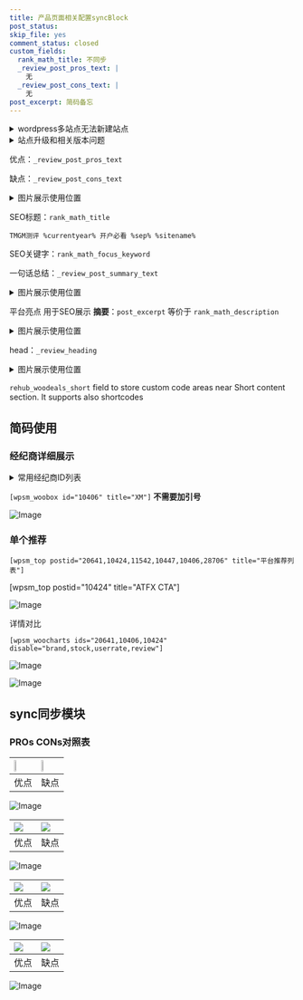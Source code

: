 ```yaml
---
title: 产品页面相关配置syncBlock
post_status: 
skip_file: yes
comment_status: closed
custom_fields:
  rank_math_title: 不同步
  _review_post_pros_text: |
    无
  _review_post_cons_text: |
    无
post_excerpt: 简码备忘
---
```

<details><summary>wordpress多站点无法新建站点</summary>

<li>和报错需要清理cookies一样的原因</li>
<li>wp-config.php里面<code>define( 'SUBDOMAIN_INSTALL', false );//子域名安装</code></li>
<li>新建子站点是用<code>define( 'SUBDOMAIN_INSTALL', true);//子域名安装</code> 完成以后，改成<code>false</code></li>
</details>

<details><summary>站点升级和相关版本问题</summary>

<p>wordpress：5.9.9
woocommerce：7.5.1
出现问题的地方：主题选项里面>><strong>Product layout >>compact style</strong></p>
<p>如何出现没有用过的字段 导致无法保存。先导出配置 然后进行修改，后面再次恢复即可。</p>
<p>出现部分字段无法显示时，需要返回默认布局后，对产品进行保存就好了。</p>
<p></p>
</details>

优点：`_review_post_pros_text`

缺点：`_review_post_cons_text`

<details><summary>图片展示使用位置</summary>

<img src="https://prod-files-secure.s3.us-west-2.amazonaws.com/39ed1227-6d7d-4570-be36-9ccd4a2c4241/f51d3d83-55d4-4bdf-9604-f37ec77ab556/Untitled.png?X-Amz-Algorithm=AWS4-HMAC-SHA256&X-Amz-Content-Sha256=UNSIGNED-PAYLOAD&X-Amz-Credential=ASIAZI2LB4665WNAPHYX%2F20250228%2Fus-west-2%2Fs3%2Faws4_request&X-Amz-Date=20250228T045527Z&X-Amz-Expires=3600&X-Amz-Security-Token=IQoJb3JpZ2luX2VjEE0aCXVzLXdlc3QtMiJHMEUCIQDEwqyuDOxh2kxbFRbiNsKuQ1MA%2FoFOCQWJqOwubojV%2FgIgRtFWMOYawPc5rDrFIJx%2FS88xcybUiu8c9JG8R8v0XssqiAQIhf%2F%2F%2F%2F%2F%2F%2F%2F%2F%2FARAAGgw2Mzc0MjMxODM4MDUiDEhILYaxJ4jzAyaXFircA9Ov5bo2Y6JuFmz4R8zoKbh8jdVM3s5TTj2LPNbSpSuCWjN8OcovM69a0wV9J02kd7VQuEqjvz51xMtBe%2BG6BR5KZNOyeslTOvtVVmbsBV%2Flf%2FSHFB7H3oXTk8U6ND1urLGLAH6nbwXEAVVoPQLyddI04OX%2BelveCsCHcsL1mfZz0zkyO4Yy9wCb0R8NThmKKbvT4ASyM%2FYls19Wz1ofJqwa4jPhmcbdVdMMj9%2BV6jC3YNkzQ0RZXSSlqa55XMkfWp%2BxuBDfIJ8PQmbj8fSsbzR9pnMxqjGiXCppXpfhclMdH2wWs%2F19oFFTEW70pWe4XlLta922Z07rEhehcfa3WIRZUZUEg6mH%2BWm4xkOg0Mqho7zeGYT2XrGuB2WYk2m0ffC%2BGGj2VXC0XUagOKHnPHkGjmMv2Gfj9cfXQkygYx%2FfuL54AzQORPwAfdMdhEUQE%2BaAxLM7nVm9v5SwVpi1wXpk1PF9s%2B3kWkTjSeo3IUcCtzidb%2FzV%2B2nXSARwVjR7yx1YxxzK6qWn8b3XVwn61Pfj6YIXPfDtKv7lTytW5w3vRgIqfGEwWEE7il6JMbvihaPcbpJu1fI01LaaAVT0rGv3ZvJwrwKWK9xH5QZUmbD14edFR17BdlxlaS6TMPbxhL4GOqUBxoaZ2j2QaK9MQybIKYtNe8nVq1R6q9aw9cwGqRqLzsqF%2B71guxK35eSZrAgc5sxbiveC9dlZq2wlrlQ3CDKg3%2FfdLf%2FH%2Fh5nDr0u01boT%2FQsQuueHltpn21DpqbTgVa4opv%2Ba3xDs8l4FPbu2adHmFn%2BFn8CLhd7GObdlluYixrj3UN38tRdZKXVEXWedZEvrzRKX9mJzNbjBcIuekgnrysrRYNx&X-Amz-Signature=454f9e33eb9b174b0f8b3379473538a7a24d8b0aa106f63d399c1341cb742742&X-Amz-SignedHeaders=host&x-id=GetObject" alt="Image">
</details>

SEO标题：`rank_math_title`

`TMGM测评 %currentyear% 开户必看 %sep% %sitename%`

SEO关键字：`rank_math_focus_keyword`

一句话总结：`_review_post_summary_text`

<details><summary>图片展示使用位置</summary>

<img src="https://prod-files-secure.s3.us-west-2.amazonaws.com/39ed1227-6d7d-4570-be36-9ccd4a2c4241/4b96a922-296c-4f4e-8630-d1c870cbce01/Untitled.png?X-Amz-Algorithm=AWS4-HMAC-SHA256&X-Amz-Content-Sha256=UNSIGNED-PAYLOAD&X-Amz-Credential=ASIAZI2LB466RSXWH74Y%2F20250228%2Fus-west-2%2Fs3%2Faws4_request&X-Amz-Date=20250228T045528Z&X-Amz-Expires=3600&X-Amz-Security-Token=IQoJb3JpZ2luX2VjEEwaCXVzLXdlc3QtMiJHMEUCIQCYwXSDKgI20gky93sS6uEp4O9sG8e45elMv4SpwmvYTQIgWuAz27WglR%2F31vSPop3rV6BHvFcidUAytq%2Fi%2FJFSfLAqiAQIhf%2F%2F%2F%2F%2F%2F%2F%2F%2F%2FARAAGgw2Mzc0MjMxODM4MDUiDIvrE3rhvbjHnCmKjCrcAzW3UOB3r44k2LpjskBX%2BWFNJvQjL8KG89ZcClikPEFAyxPnwIVHxgP5%2BPhbU9ZLO4ay6lVmeQJcevbZJHjrP8rbK2FqxnLvU9rOUzz9NwLvl0UMfiD2hsxGPsruARZdLqxRdgDfYjy%2BBYRw4LJzBaUsf5mn35w6rsZrLfsiY5TiaZ2FkNtDAjAifyxYOh8dD4Dxnz4aHt1yDmaPhyvAAzHzv8SpxDyL%2B9TW%2BFCHHrLHpXtnm3hPfZK9jQ5ulLsgnS3B5zZd%2FTerqzY28BTAAXY2%2FajpDx7cZb8fPTZSdODKWkTz8Qpm8ksE%2Fqu8%2F5KOUmhpVUX89MoXFGA4Zs9uQYL32Q%2BH43aiBPxKzV2FOdBBcWk3jSMQC6WtB0NnUGTCf9WcDCeoTCsTitXhnzw96aPnXXMUNiUXsSlTFic%2BWqY2iDBHRureD69xUN09BwCZB1JCIKHnN66A0EbvigK8Pna5i0%2BHZdPpsO7Wh2Q2b8uAN0DEHuZI1wVCgeLUDBbyko%2FyeinO4LhNQEnmiehY1B05a3uNGGDW3H1sdmPhqfnLn29TbBIKnFtDY%2FAhvDM987D1y2sFDeZQB7rZiCrzuOstxDg%2FmXJE%2FxFt6h7dbWM0bgnAwsgQHWCW7hGTMM3xhL4GOqUBkOzkzjOwOLjI49l3oQGC6FTr%2Bin9VbZmMiEB1iAKo1t6s9M1CC5Pfjz1bj3LTuSqRRiQQHsgZOULAbBf9z4qFu2ANUg6xt9SfTLYEXfYh7Ub%2B7RxeNg0erJOOlKl6IXRQQRG3gEzCexey69tbzpMgMEujiMOHgAMZ11X19MuQjhqICvFLirgm90PFR3ZGbt7VKA%2F9ezrIv117aiNJONMtMyuP1Dc&X-Amz-Signature=9e73311e287e323d4fddf7b49a29b90192fd03e4e29d6312cd2909e42be5e35c&X-Amz-SignedHeaders=host&x-id=GetObject" alt="Image">
</details>

平台亮点 用于SEO展示 **摘要**：`post_excerpt`  等价于 `rank_math_description`

<details><summary>图片展示使用位置</summary>

<img src="https://prod-files-secure.s3.us-west-2.amazonaws.com/39ed1227-6d7d-4570-be36-9ccd4a2c4241/1ee11f63-b60a-4dfe-a7a7-d58ff23b5d88/Untitled.png?X-Amz-Algorithm=AWS4-HMAC-SHA256&X-Amz-Content-Sha256=UNSIGNED-PAYLOAD&X-Amz-Credential=ASIAZI2LB4666PRP5NKY%2F20250228%2Fus-west-2%2Fs3%2Faws4_request&X-Amz-Date=20250228T045533Z&X-Amz-Expires=3600&X-Amz-Security-Token=IQoJb3JpZ2luX2VjEEwaCXVzLXdlc3QtMiJIMEYCIQD6WzGvxjbH8GobXC7wEQejngFuD61c%2F2PSwP7Bd%2FCGHAIhAL5a%2B03LoBzGQ3WP3kuqnW%2BJFKDOOEV3Vf7zuvV%2FGtG3KogECIX%2F%2F%2F%2F%2F%2F%2F%2F%2F%2FwEQABoMNjM3NDIzMTgzODA1Igzq9TvR5ujPPz0HMnEq3APMvn8%2FmZSZcxeN%2FfsoPvLWW9FAPn5KboQSUqqRlauJZMdpWE8zmLieQpL014MOvb09dy9bh%2BunvXSdn8GFJEJ%2FN1BvTb7KqBS8IDM%2B0lBb%2BknlgP2xBmo4%2BBH%2FdzC5KZcqAFrzsLEAs9KdtnA2bbg%2FYRe6Epb1nSYwt8ZXc3oBHHLJ5OX9ykAW0aWld%2FekzDlug3XIw22f3uO1%2FTb2TJOaGVxI6sOVL3vm0imLtooSzsJG8fJAqkCzrf3TIJYTKLL53IonVUiYD8pxxFoNMI%2BSAIBoG%2FGUTPDSQoCaRKvpqvJih3FnqdWkZxlmDBtBUYpUt9rpd5eqIE%2FSCQtstiBpjjbRKz4lY1WO8AKvAVVn5qu7P6%2BoIquscLP66KiBW%2BgN9ItcynFWGzoGZZ6%2FwRmJ4Q0TSc%2BrYujru%2Br%2FfE6UobA2kvaepUhe5NwQv3CMF4IvvNcIWFWtvQSKlinERLVdUR73z0PfvMfZZKKcfWfLlx7%2BGOBbFilepic7V4G2ndy6b8Q62aUjWcWGYx0bNJMfWuP0IF8qoatsrkZswpsMqhbu3MVcC2dvqokJQ%2BCyk9U6EIfSLKkFavwhMO7SbPsOs606%2B4SfBRnYWm9wD20kfleqv4q9wEZlXFiLqDDM8YS%2BBjqkAbBvUS5b3Few99SIeCrZWB2UutcJKSV6ScaiUrBZq%2B4lzqNeuoOkGwWkThv5mUfmuTRamJ9SeYPPQURLyADzPZIpq%2FKUbvEn0xBmz8jT5ok%2B%2FWGwYdyxm5EtYixvhMLjRcSO4Bit%2F9vLst0POv%2FBe2Tnaf5nuHXDUP2yYGh%2FkiuM%2F0AiabY20eMJhmERgP8JaQSeQD5zep9TrjMxF9nng%2BMAF9MB&X-Amz-Signature=01d942cc06e144ce22889df390f0aa71d4271bdff220d7257c86ecc9a4b9bf41&X-Amz-SignedHeaders=host&x-id=GetObject" alt="Image">
<img src="https://prod-files-secure.s3.us-west-2.amazonaws.com/39ed1227-6d7d-4570-be36-9ccd4a2c4241/ad4118b5-78d8-4fbe-801e-3b29b5d99c01/Untitled.png?X-Amz-Algorithm=AWS4-HMAC-SHA256&X-Amz-Content-Sha256=UNSIGNED-PAYLOAD&X-Amz-Credential=ASIAZI2LB4666PRP5NKY%2F20250228%2Fus-west-2%2Fs3%2Faws4_request&X-Amz-Date=20250228T045533Z&X-Amz-Expires=3600&X-Amz-Security-Token=IQoJb3JpZ2luX2VjEEwaCXVzLXdlc3QtMiJIMEYCIQD6WzGvxjbH8GobXC7wEQejngFuD61c%2F2PSwP7Bd%2FCGHAIhAL5a%2B03LoBzGQ3WP3kuqnW%2BJFKDOOEV3Vf7zuvV%2FGtG3KogECIX%2F%2F%2F%2F%2F%2F%2F%2F%2F%2FwEQABoMNjM3NDIzMTgzODA1Igzq9TvR5ujPPz0HMnEq3APMvn8%2FmZSZcxeN%2FfsoPvLWW9FAPn5KboQSUqqRlauJZMdpWE8zmLieQpL014MOvb09dy9bh%2BunvXSdn8GFJEJ%2FN1BvTb7KqBS8IDM%2B0lBb%2BknlgP2xBmo4%2BBH%2FdzC5KZcqAFrzsLEAs9KdtnA2bbg%2FYRe6Epb1nSYwt8ZXc3oBHHLJ5OX9ykAW0aWld%2FekzDlug3XIw22f3uO1%2FTb2TJOaGVxI6sOVL3vm0imLtooSzsJG8fJAqkCzrf3TIJYTKLL53IonVUiYD8pxxFoNMI%2BSAIBoG%2FGUTPDSQoCaRKvpqvJih3FnqdWkZxlmDBtBUYpUt9rpd5eqIE%2FSCQtstiBpjjbRKz4lY1WO8AKvAVVn5qu7P6%2BoIquscLP66KiBW%2BgN9ItcynFWGzoGZZ6%2FwRmJ4Q0TSc%2BrYujru%2Br%2FfE6UobA2kvaepUhe5NwQv3CMF4IvvNcIWFWtvQSKlinERLVdUR73z0PfvMfZZKKcfWfLlx7%2BGOBbFilepic7V4G2ndy6b8Q62aUjWcWGYx0bNJMfWuP0IF8qoatsrkZswpsMqhbu3MVcC2dvqokJQ%2BCyk9U6EIfSLKkFavwhMO7SbPsOs606%2B4SfBRnYWm9wD20kfleqv4q9wEZlXFiLqDDM8YS%2BBjqkAbBvUS5b3Few99SIeCrZWB2UutcJKSV6ScaiUrBZq%2B4lzqNeuoOkGwWkThv5mUfmuTRamJ9SeYPPQURLyADzPZIpq%2FKUbvEn0xBmz8jT5ok%2B%2FWGwYdyxm5EtYixvhMLjRcSO4Bit%2F9vLst0POv%2FBe2Tnaf5nuHXDUP2yYGh%2FkiuM%2F0AiabY20eMJhmERgP8JaQSeQD5zep9TrjMxF9nng%2BMAF9MB&X-Amz-Signature=69abb518b0639a392c7abfa173f20a69194821bba8aeaa466f615a0e66160d23&X-Amz-SignedHeaders=host&x-id=GetObject" alt="Image">
<img src="https://prod-files-secure.s3.us-west-2.amazonaws.com/39ed1227-6d7d-4570-be36-9ccd4a2c4241/a38cf7c9-a79c-4b64-9e94-13589fe0758b/Untitled.png?X-Amz-Algorithm=AWS4-HMAC-SHA256&X-Amz-Content-Sha256=UNSIGNED-PAYLOAD&X-Amz-Credential=ASIAZI2LB4666PRP5NKY%2F20250228%2Fus-west-2%2Fs3%2Faws4_request&X-Amz-Date=20250228T045533Z&X-Amz-Expires=3600&X-Amz-Security-Token=IQoJb3JpZ2luX2VjEEwaCXVzLXdlc3QtMiJIMEYCIQD6WzGvxjbH8GobXC7wEQejngFuD61c%2F2PSwP7Bd%2FCGHAIhAL5a%2B03LoBzGQ3WP3kuqnW%2BJFKDOOEV3Vf7zuvV%2FGtG3KogECIX%2F%2F%2F%2F%2F%2F%2F%2F%2F%2FwEQABoMNjM3NDIzMTgzODA1Igzq9TvR5ujPPz0HMnEq3APMvn8%2FmZSZcxeN%2FfsoPvLWW9FAPn5KboQSUqqRlauJZMdpWE8zmLieQpL014MOvb09dy9bh%2BunvXSdn8GFJEJ%2FN1BvTb7KqBS8IDM%2B0lBb%2BknlgP2xBmo4%2BBH%2FdzC5KZcqAFrzsLEAs9KdtnA2bbg%2FYRe6Epb1nSYwt8ZXc3oBHHLJ5OX9ykAW0aWld%2FekzDlug3XIw22f3uO1%2FTb2TJOaGVxI6sOVL3vm0imLtooSzsJG8fJAqkCzrf3TIJYTKLL53IonVUiYD8pxxFoNMI%2BSAIBoG%2FGUTPDSQoCaRKvpqvJih3FnqdWkZxlmDBtBUYpUt9rpd5eqIE%2FSCQtstiBpjjbRKz4lY1WO8AKvAVVn5qu7P6%2BoIquscLP66KiBW%2BgN9ItcynFWGzoGZZ6%2FwRmJ4Q0TSc%2BrYujru%2Br%2FfE6UobA2kvaepUhe5NwQv3CMF4IvvNcIWFWtvQSKlinERLVdUR73z0PfvMfZZKKcfWfLlx7%2BGOBbFilepic7V4G2ndy6b8Q62aUjWcWGYx0bNJMfWuP0IF8qoatsrkZswpsMqhbu3MVcC2dvqokJQ%2BCyk9U6EIfSLKkFavwhMO7SbPsOs606%2B4SfBRnYWm9wD20kfleqv4q9wEZlXFiLqDDM8YS%2BBjqkAbBvUS5b3Few99SIeCrZWB2UutcJKSV6ScaiUrBZq%2B4lzqNeuoOkGwWkThv5mUfmuTRamJ9SeYPPQURLyADzPZIpq%2FKUbvEn0xBmz8jT5ok%2B%2FWGwYdyxm5EtYixvhMLjRcSO4Bit%2F9vLst0POv%2FBe2Tnaf5nuHXDUP2yYGh%2FkiuM%2F0AiabY20eMJhmERgP8JaQSeQD5zep9TrjMxF9nng%2BMAF9MB&X-Amz-Signature=fdfbb3a311cc65f4031bdb5a0d90ec25385523873b819f006ed5c03b2804e6a8&X-Amz-SignedHeaders=host&x-id=GetObject" alt="Image">
<img src="https://prod-files-secure.s3.us-west-2.amazonaws.com/39ed1227-6d7d-4570-be36-9ccd4a2c4241/7da6fc1e-d2ac-42ae-8c75-cb5749aa18f6/Untitled.png?X-Amz-Algorithm=AWS4-HMAC-SHA256&X-Amz-Content-Sha256=UNSIGNED-PAYLOAD&X-Amz-Credential=ASIAZI2LB4666PRP5NKY%2F20250228%2Fus-west-2%2Fs3%2Faws4_request&X-Amz-Date=20250228T045533Z&X-Amz-Expires=3600&X-Amz-Security-Token=IQoJb3JpZ2luX2VjEEwaCXVzLXdlc3QtMiJIMEYCIQD6WzGvxjbH8GobXC7wEQejngFuD61c%2F2PSwP7Bd%2FCGHAIhAL5a%2B03LoBzGQ3WP3kuqnW%2BJFKDOOEV3Vf7zuvV%2FGtG3KogECIX%2F%2F%2F%2F%2F%2F%2F%2F%2F%2FwEQABoMNjM3NDIzMTgzODA1Igzq9TvR5ujPPz0HMnEq3APMvn8%2FmZSZcxeN%2FfsoPvLWW9FAPn5KboQSUqqRlauJZMdpWE8zmLieQpL014MOvb09dy9bh%2BunvXSdn8GFJEJ%2FN1BvTb7KqBS8IDM%2B0lBb%2BknlgP2xBmo4%2BBH%2FdzC5KZcqAFrzsLEAs9KdtnA2bbg%2FYRe6Epb1nSYwt8ZXc3oBHHLJ5OX9ykAW0aWld%2FekzDlug3XIw22f3uO1%2FTb2TJOaGVxI6sOVL3vm0imLtooSzsJG8fJAqkCzrf3TIJYTKLL53IonVUiYD8pxxFoNMI%2BSAIBoG%2FGUTPDSQoCaRKvpqvJih3FnqdWkZxlmDBtBUYpUt9rpd5eqIE%2FSCQtstiBpjjbRKz4lY1WO8AKvAVVn5qu7P6%2BoIquscLP66KiBW%2BgN9ItcynFWGzoGZZ6%2FwRmJ4Q0TSc%2BrYujru%2Br%2FfE6UobA2kvaepUhe5NwQv3CMF4IvvNcIWFWtvQSKlinERLVdUR73z0PfvMfZZKKcfWfLlx7%2BGOBbFilepic7V4G2ndy6b8Q62aUjWcWGYx0bNJMfWuP0IF8qoatsrkZswpsMqhbu3MVcC2dvqokJQ%2BCyk9U6EIfSLKkFavwhMO7SbPsOs606%2B4SfBRnYWm9wD20kfleqv4q9wEZlXFiLqDDM8YS%2BBjqkAbBvUS5b3Few99SIeCrZWB2UutcJKSV6ScaiUrBZq%2B4lzqNeuoOkGwWkThv5mUfmuTRamJ9SeYPPQURLyADzPZIpq%2FKUbvEn0xBmz8jT5ok%2B%2FWGwYdyxm5EtYixvhMLjRcSO4Bit%2F9vLst0POv%2FBe2Tnaf5nuHXDUP2yYGh%2FkiuM%2F0AiabY20eMJhmERgP8JaQSeQD5zep9TrjMxF9nng%2BMAF9MB&X-Amz-Signature=8802acd6d8e2c245810aed14ef0408aa11ae14c3de97238c6506fdfaf2f9e856&X-Amz-SignedHeaders=host&x-id=GetObject" alt="Image">
<img src="https://prod-files-secure.s3.us-west-2.amazonaws.com/39ed1227-6d7d-4570-be36-9ccd4a2c4241/7e97f40a-eaee-47f5-b2f9-475f96808fa7/Untitled.png?X-Amz-Algorithm=AWS4-HMAC-SHA256&X-Amz-Content-Sha256=UNSIGNED-PAYLOAD&X-Amz-Credential=ASIAZI2LB4666PRP5NKY%2F20250228%2Fus-west-2%2Fs3%2Faws4_request&X-Amz-Date=20250228T045533Z&X-Amz-Expires=3600&X-Amz-Security-Token=IQoJb3JpZ2luX2VjEEwaCXVzLXdlc3QtMiJIMEYCIQD6WzGvxjbH8GobXC7wEQejngFuD61c%2F2PSwP7Bd%2FCGHAIhAL5a%2B03LoBzGQ3WP3kuqnW%2BJFKDOOEV3Vf7zuvV%2FGtG3KogECIX%2F%2F%2F%2F%2F%2F%2F%2F%2F%2FwEQABoMNjM3NDIzMTgzODA1Igzq9TvR5ujPPz0HMnEq3APMvn8%2FmZSZcxeN%2FfsoPvLWW9FAPn5KboQSUqqRlauJZMdpWE8zmLieQpL014MOvb09dy9bh%2BunvXSdn8GFJEJ%2FN1BvTb7KqBS8IDM%2B0lBb%2BknlgP2xBmo4%2BBH%2FdzC5KZcqAFrzsLEAs9KdtnA2bbg%2FYRe6Epb1nSYwt8ZXc3oBHHLJ5OX9ykAW0aWld%2FekzDlug3XIw22f3uO1%2FTb2TJOaGVxI6sOVL3vm0imLtooSzsJG8fJAqkCzrf3TIJYTKLL53IonVUiYD8pxxFoNMI%2BSAIBoG%2FGUTPDSQoCaRKvpqvJih3FnqdWkZxlmDBtBUYpUt9rpd5eqIE%2FSCQtstiBpjjbRKz4lY1WO8AKvAVVn5qu7P6%2BoIquscLP66KiBW%2BgN9ItcynFWGzoGZZ6%2FwRmJ4Q0TSc%2BrYujru%2Br%2FfE6UobA2kvaepUhe5NwQv3CMF4IvvNcIWFWtvQSKlinERLVdUR73z0PfvMfZZKKcfWfLlx7%2BGOBbFilepic7V4G2ndy6b8Q62aUjWcWGYx0bNJMfWuP0IF8qoatsrkZswpsMqhbu3MVcC2dvqokJQ%2BCyk9U6EIfSLKkFavwhMO7SbPsOs606%2B4SfBRnYWm9wD20kfleqv4q9wEZlXFiLqDDM8YS%2BBjqkAbBvUS5b3Few99SIeCrZWB2UutcJKSV6ScaiUrBZq%2B4lzqNeuoOkGwWkThv5mUfmuTRamJ9SeYPPQURLyADzPZIpq%2FKUbvEn0xBmz8jT5ok%2B%2FWGwYdyxm5EtYixvhMLjRcSO4Bit%2F9vLst0POv%2FBe2Tnaf5nuHXDUP2yYGh%2FkiuM%2F0AiabY20eMJhmERgP8JaQSeQD5zep9TrjMxF9nng%2BMAF9MB&X-Amz-Signature=af2a28ad0812c5dcf82d08729249ca983405f6c905ef476cec77be5f28b433a7&X-Amz-SignedHeaders=host&x-id=GetObject" alt="Image">
</details>

head：`_review_heading`

<details><summary>图片展示使用位置</summary>

<img src="https://prod-files-secure.s3.us-west-2.amazonaws.com/39ed1227-6d7d-4570-be36-9ccd4a2c4241/3a4650ad-9887-415c-889a-edd51fa54f27/Untitled.png?X-Amz-Algorithm=AWS4-HMAC-SHA256&X-Amz-Content-Sha256=UNSIGNED-PAYLOAD&X-Amz-Credential=ASIAZI2LB4663A5YGXJ2%2F20250228%2Fus-west-2%2Fs3%2Faws4_request&X-Amz-Date=20250228T045534Z&X-Amz-Expires=3600&X-Amz-Security-Token=IQoJb3JpZ2luX2VjEEwaCXVzLXdlc3QtMiJHMEUCIQDkh4COLUjUczle3VnDKPEx8eqjv9EvGU4WTtQpnNybmgIgDb5lAETzbjwg2oxfLOPeFIwbVy0aQhrV9BYMTGDNDSMqiAQIhf%2F%2F%2F%2F%2F%2F%2F%2F%2F%2FARAAGgw2Mzc0MjMxODM4MDUiDKFYvTIAkd3%2FGYH4ByrcA7er9ZOx53NnArB%2BA%2B2sJnFNvswxWJHksTB79wXF4sVWSKoVZdQiQ3MEeEYacBe9NTeHd5sKnDwC%2F5PloJ9idnrVfGwjopvJeB8401QGm%2F9kQP4GF7JbMOpEPfgz%2F92XW90ekWLrIs1ErtHSqKFT1juwkWicJLPiUnbjzC7y%2B0jvbP3mnSsWL%2FbwtZMhasaZnJgq57zgsBXmvqrB6Tti%2FudN9a8FsBuoU0U%2B%2BPt6FULfWONhOPJ9AR6cOH%2FsuuZ7Itav8W5ume7cpKdIlxQNWEjJQaG8ssh6jGdMR0c9YGCjiYC2yFXbXBF2bQ5LVhphUaV0QKFQXeqqlrvbFTq6iSYipmR%2FOg%2B5a3F%2Bb2I2lUiVOcP4vkC2cXSHqkjO%2BGlOgQ%2BXfrSTG766LVBJF0UejLfox7jCqWBhs%2FrtsS7YSOsYUI5KdpHBnneaZQCI3BwqQXEkMjDTItRCnqTDBWps%2Bn9a%2BBn8jNx34rn54fW6%2BGZz6TOKl0d7VMaWz7nSYRs7bPcUBebU%2FxZHG8IBMqVcn3Vm1h0T%2Ba1gCodvSUVRleQXdcFJ3EbTTjPg3GX1do%2FY4uNRSTiTQjNZOUq%2F4FFXCGqxjy8OQn5o0vdNOpcyzzJv41Nte82PvD0ZSvIfMJzxhL4GOqUBOXgRmjfuxTLySknItlxzgVFuFvqgM%2BiLYkzorKL8F%2Fd6%2B6zKaTqXLBU6Ang%2FHfZJhdVQesD04vZMWrgyR9zjtC3l9LpjPKStZ8lkp6wpIJHozjruvbRRda%2BQcz3ZE91pTHDGC7Ls8ekvJsT9Z7YvKHmOqkXpdEstni9E4PDfYQB%2FpxeAPWh1gDVbYpfYVYzickWAUNZVtjF%2FDbJWDpg6XNvC2AaT&X-Amz-Signature=14b318c34dc8e010d63a1265af3d7288ef31e2b2af01c635b8409f6488ba6b05&X-Amz-SignedHeaders=host&x-id=GetObject" alt="Image">
</details>

`rehub_woodeals_short`	field to store custom code areas near Short content section. It supports also shortcodes



## 简码使用

### 经纪商详细展示

<details><summary>常用经纪商ID列表</summary>

<pre><code class="php">嘉盛 ===> 20641  [wpsm_woobox id="20641" title="嘉盛"]
易信easymarkets ===> 11542  [wpsm_woobox id="11542" title="易信easymarkets"]
ATFX外汇 ===> 10424  [wpsm_woobox id="10424" title="ATFX"]
XM ===> 10406  [wpsm_woobox id="10406" title="XM"]
TMGM ===> 29622  [wpsm_woobox id="29622" title="TMGM"]
HYCM ===> 10447  [wpsm_woobox id="10447" title="HYCM"]
fpmarkets澳福外汇 ===> 20639  [wpsm_woobox id="20639" title="fpmarkets澳福外汇"]</code></pre>
</details>

`[wpsm_woobox id="10406" title="XM"]` **不需要加引号**

![Image](https://prod-files-secure.s3.us-west-2.amazonaws.com/39ed1227-6d7d-4570-be36-9ccd4a2c4241/4f898f9d-0fa7-4e43-acd3-ac6bc7be575a/Untitled.png?X-Amz-Algorithm=AWS4-HMAC-SHA256&X-Amz-Content-Sha256=UNSIGNED-PAYLOAD&X-Amz-Credential=ASIAZI2LB4662JDLWJCX%2F20250228%2Fus-west-2%2Fs3%2Faws4_request&X-Amz-Date=20250228T045525Z&X-Amz-Expires=3600&X-Amz-Security-Token=IQoJb3JpZ2luX2VjEE0aCXVzLXdlc3QtMiJHMEUCIQDFO6%2FJW2fOgv4lIfByIZZxyJ4LMM45uLbJCV%2FzXdm%2BHAIgGIAxyMfwGlWrfJ%2FyCXTYlAECwdyI972Ia%2FVVaAAhTtUqiAQIhf%2F%2F%2F%2F%2F%2F%2F%2F%2F%2FARAAGgw2Mzc0MjMxODM4MDUiDLW%2BBbtJ5sOz%2FyKK0ircA7BFiYYgxLGGtnm8w4HtztDyXoFzyKo6UiwrJFITyjTDnqVbfTi4f9g7nsdglL%2BSqL2I450KvcQt7qHPFMn0kq0RW7FRWxgUmes6L9bZPD%2BrOTj%2BQ%2Fmb1pjCvO1s65h%2F5t9sDvnRfF%2FsRDPhUbbEgeEHXqnaw%2Frwivs7DKxmQ9if0OW5NsqwPoTBBEG0aOE3ObRMvj4MwjhZE878OB%2BrXX9XIZo3M8PJmNlICJusQWmqwwVD008y2nwEvlbH2NcSeoL057xVG53z8Rgprr4y%2F041Li884619k7AGqfWm239Cyd6nIiXYowACh1MuVYv4u8Gn5KWyrygWO3D373ak9BkxsNPI%2BfQHASq8QOoXfei2AQJTVSesobXbGphOsFa%2B33SPOVMpcZaw%2Bbw%2FQ%2FRRAPrWCjtpKl43%2Fh8SutigxUFa270fZxjUQ9Rv%2FNJF2QtrgzDs%2ByItYUHW9fTd%2BMYVGZZ3oeHAD75aOvjgtb6dp08%2BUyHwRLgSwGDN0nkRMLj%2BWmxHKVf4TkWJnT8xUUeWLx1n6ebu3Yxga53uGCHSOJ%2Bbzg0yIwADRQdjEUoe%2F61jdZOQbQgQGDYizIBNBQv0hE6H3rBPE91Tm2tQv78RRb5m0E6vAnjwhhyrQYpfMPbxhL4GOqUBDjzTwn%2BmIwMMjAdbVImuCt55G7rwet1tarfm1m8jKC61uCUlkcXfq5CEN3%2FvCZO%2FYUHe%2FtGs3E8x0SMaTi7ExY58T%2BYgKkxCYK4Me6LmEMIkVj7wwhON9j84z88lNgbEjddRLwaMFEPJdTuPrZt2QfqJfAfcoQF1b6XHyJKI5VbVZfQUmuP%2FQCXZCX68HhMKKnL7kWNKkqaxvJsbanINJwkKSkhz&X-Amz-Signature=8c550c99b92f547cce6b083f9cd6e0679a5a5b0538bd35e829abe680835163c4&X-Amz-SignedHeaders=host&x-id=GetObject)

### 单个推荐
`[wpsm_top postid="20641,10424,11542,10447,10406,28706" title="平台推荐列表"]`

[wpsm_top postid="10424" title="ATFX CTA"]

![Image](https://prod-files-secure.s3.us-west-2.amazonaws.com/39ed1227-6d7d-4570-be36-9ccd4a2c4241/5ac620dc-51a8-48b6-b55d-91f47299193c/Untitled.png?X-Amz-Algorithm=AWS4-HMAC-SHA256&X-Amz-Content-Sha256=UNSIGNED-PAYLOAD&X-Amz-Credential=ASIAZI2LB4662JDLWJCX%2F20250228%2Fus-west-2%2Fs3%2Faws4_request&X-Amz-Date=20250228T045525Z&X-Amz-Expires=3600&X-Amz-Security-Token=IQoJb3JpZ2luX2VjEE0aCXVzLXdlc3QtMiJHMEUCIQDFO6%2FJW2fOgv4lIfByIZZxyJ4LMM45uLbJCV%2FzXdm%2BHAIgGIAxyMfwGlWrfJ%2FyCXTYlAECwdyI972Ia%2FVVaAAhTtUqiAQIhf%2F%2F%2F%2F%2F%2F%2F%2F%2F%2FARAAGgw2Mzc0MjMxODM4MDUiDLW%2BBbtJ5sOz%2FyKK0ircA7BFiYYgxLGGtnm8w4HtztDyXoFzyKo6UiwrJFITyjTDnqVbfTi4f9g7nsdglL%2BSqL2I450KvcQt7qHPFMn0kq0RW7FRWxgUmes6L9bZPD%2BrOTj%2BQ%2Fmb1pjCvO1s65h%2F5t9sDvnRfF%2FsRDPhUbbEgeEHXqnaw%2Frwivs7DKxmQ9if0OW5NsqwPoTBBEG0aOE3ObRMvj4MwjhZE878OB%2BrXX9XIZo3M8PJmNlICJusQWmqwwVD008y2nwEvlbH2NcSeoL057xVG53z8Rgprr4y%2F041Li884619k7AGqfWm239Cyd6nIiXYowACh1MuVYv4u8Gn5KWyrygWO3D373ak9BkxsNPI%2BfQHASq8QOoXfei2AQJTVSesobXbGphOsFa%2B33SPOVMpcZaw%2Bbw%2FQ%2FRRAPrWCjtpKl43%2Fh8SutigxUFa270fZxjUQ9Rv%2FNJF2QtrgzDs%2ByItYUHW9fTd%2BMYVGZZ3oeHAD75aOvjgtb6dp08%2BUyHwRLgSwGDN0nkRMLj%2BWmxHKVf4TkWJnT8xUUeWLx1n6ebu3Yxga53uGCHSOJ%2Bbzg0yIwADRQdjEUoe%2F61jdZOQbQgQGDYizIBNBQv0hE6H3rBPE91Tm2tQv78RRb5m0E6vAnjwhhyrQYpfMPbxhL4GOqUBDjzTwn%2BmIwMMjAdbVImuCt55G7rwet1tarfm1m8jKC61uCUlkcXfq5CEN3%2FvCZO%2FYUHe%2FtGs3E8x0SMaTi7ExY58T%2BYgKkxCYK4Me6LmEMIkVj7wwhON9j84z88lNgbEjddRLwaMFEPJdTuPrZt2QfqJfAfcoQF1b6XHyJKI5VbVZfQUmuP%2FQCXZCX68HhMKKnL7kWNKkqaxvJsbanINJwkKSkhz&X-Amz-Signature=65e8a1ad79b7a64f34dbe5434bb04920fb32b5e32789b8a545365c385e24e4a3&X-Amz-SignedHeaders=host&x-id=GetObject)

详情对比

`[wpsm_woocharts ids="20641,10406,10424" disable="brand,stock,userrate,review"]`

![Image](https://prod-files-secure.s3.us-west-2.amazonaws.com/39ed1227-6d7d-4570-be36-9ccd4a2c4241/bf3ba45f-b9f3-4295-8aef-b4a495fd25f4/Untitled.png?X-Amz-Algorithm=AWS4-HMAC-SHA256&X-Amz-Content-Sha256=UNSIGNED-PAYLOAD&X-Amz-Credential=ASIAZI2LB4662JDLWJCX%2F20250228%2Fus-west-2%2Fs3%2Faws4_request&X-Amz-Date=20250228T045525Z&X-Amz-Expires=3600&X-Amz-Security-Token=IQoJb3JpZ2luX2VjEE0aCXVzLXdlc3QtMiJHMEUCIQDFO6%2FJW2fOgv4lIfByIZZxyJ4LMM45uLbJCV%2FzXdm%2BHAIgGIAxyMfwGlWrfJ%2FyCXTYlAECwdyI972Ia%2FVVaAAhTtUqiAQIhf%2F%2F%2F%2F%2F%2F%2F%2F%2F%2FARAAGgw2Mzc0MjMxODM4MDUiDLW%2BBbtJ5sOz%2FyKK0ircA7BFiYYgxLGGtnm8w4HtztDyXoFzyKo6UiwrJFITyjTDnqVbfTi4f9g7nsdglL%2BSqL2I450KvcQt7qHPFMn0kq0RW7FRWxgUmes6L9bZPD%2BrOTj%2BQ%2Fmb1pjCvO1s65h%2F5t9sDvnRfF%2FsRDPhUbbEgeEHXqnaw%2Frwivs7DKxmQ9if0OW5NsqwPoTBBEG0aOE3ObRMvj4MwjhZE878OB%2BrXX9XIZo3M8PJmNlICJusQWmqwwVD008y2nwEvlbH2NcSeoL057xVG53z8Rgprr4y%2F041Li884619k7AGqfWm239Cyd6nIiXYowACh1MuVYv4u8Gn5KWyrygWO3D373ak9BkxsNPI%2BfQHASq8QOoXfei2AQJTVSesobXbGphOsFa%2B33SPOVMpcZaw%2Bbw%2FQ%2FRRAPrWCjtpKl43%2Fh8SutigxUFa270fZxjUQ9Rv%2FNJF2QtrgzDs%2ByItYUHW9fTd%2BMYVGZZ3oeHAD75aOvjgtb6dp08%2BUyHwRLgSwGDN0nkRMLj%2BWmxHKVf4TkWJnT8xUUeWLx1n6ebu3Yxga53uGCHSOJ%2Bbzg0yIwADRQdjEUoe%2F61jdZOQbQgQGDYizIBNBQv0hE6H3rBPE91Tm2tQv78RRb5m0E6vAnjwhhyrQYpfMPbxhL4GOqUBDjzTwn%2BmIwMMjAdbVImuCt55G7rwet1tarfm1m8jKC61uCUlkcXfq5CEN3%2FvCZO%2FYUHe%2FtGs3E8x0SMaTi7ExY58T%2BYgKkxCYK4Me6LmEMIkVj7wwhON9j84z88lNgbEjddRLwaMFEPJdTuPrZt2QfqJfAfcoQF1b6XHyJKI5VbVZfQUmuP%2FQCXZCX68HhMKKnL7kWNKkqaxvJsbanINJwkKSkhz&X-Amz-Signature=32cd467451a25eeac62582d977b0ee19e71d360a5e10e6fad4736e1cdb11e78e&X-Amz-SignedHeaders=host&x-id=GetObject)

![Image](https://prod-files-secure.s3.us-west-2.amazonaws.com/39ed1227-6d7d-4570-be36-9ccd4a2c4241/30bc56ef-f383-4b48-9768-2ebc9e436ec0/Untitled.png?X-Amz-Algorithm=AWS4-HMAC-SHA256&X-Amz-Content-Sha256=UNSIGNED-PAYLOAD&X-Amz-Credential=ASIAZI2LB4662JDLWJCX%2F20250228%2Fus-west-2%2Fs3%2Faws4_request&X-Amz-Date=20250228T045525Z&X-Amz-Expires=3600&X-Amz-Security-Token=IQoJb3JpZ2luX2VjEE0aCXVzLXdlc3QtMiJHMEUCIQDFO6%2FJW2fOgv4lIfByIZZxyJ4LMM45uLbJCV%2FzXdm%2BHAIgGIAxyMfwGlWrfJ%2FyCXTYlAECwdyI972Ia%2FVVaAAhTtUqiAQIhf%2F%2F%2F%2F%2F%2F%2F%2F%2F%2FARAAGgw2Mzc0MjMxODM4MDUiDLW%2BBbtJ5sOz%2FyKK0ircA7BFiYYgxLGGtnm8w4HtztDyXoFzyKo6UiwrJFITyjTDnqVbfTi4f9g7nsdglL%2BSqL2I450KvcQt7qHPFMn0kq0RW7FRWxgUmes6L9bZPD%2BrOTj%2BQ%2Fmb1pjCvO1s65h%2F5t9sDvnRfF%2FsRDPhUbbEgeEHXqnaw%2Frwivs7DKxmQ9if0OW5NsqwPoTBBEG0aOE3ObRMvj4MwjhZE878OB%2BrXX9XIZo3M8PJmNlICJusQWmqwwVD008y2nwEvlbH2NcSeoL057xVG53z8Rgprr4y%2F041Li884619k7AGqfWm239Cyd6nIiXYowACh1MuVYv4u8Gn5KWyrygWO3D373ak9BkxsNPI%2BfQHASq8QOoXfei2AQJTVSesobXbGphOsFa%2B33SPOVMpcZaw%2Bbw%2FQ%2FRRAPrWCjtpKl43%2Fh8SutigxUFa270fZxjUQ9Rv%2FNJF2QtrgzDs%2ByItYUHW9fTd%2BMYVGZZ3oeHAD75aOvjgtb6dp08%2BUyHwRLgSwGDN0nkRMLj%2BWmxHKVf4TkWJnT8xUUeWLx1n6ebu3Yxga53uGCHSOJ%2Bbzg0yIwADRQdjEUoe%2F61jdZOQbQgQGDYizIBNBQv0hE6H3rBPE91Tm2tQv78RRb5m0E6vAnjwhhyrQYpfMPbxhL4GOqUBDjzTwn%2BmIwMMjAdbVImuCt55G7rwet1tarfm1m8jKC61uCUlkcXfq5CEN3%2FvCZO%2FYUHe%2FtGs3E8x0SMaTi7ExY58T%2BYgKkxCYK4Me6LmEMIkVj7wwhON9j84z88lNgbEjddRLwaMFEPJdTuPrZt2QfqJfAfcoQF1b6XHyJKI5VbVZfQUmuP%2FQCXZCX68HhMKKnL7kWNKkqaxvJsbanINJwkKSkhz&X-Amz-Signature=5f9ed8802184bd74d80e202110a583a09d6ffe5b58e7ecfbb493871473d2b429&X-Amz-SignedHeaders=host&x-id=GetObject)

## sync同步模块

### PROs CONs对照表

| <img src="https://cdn.ifttt.fun/gh/jarlin8/OSS@main/icons/customize/pros.svg" height="auto" width="37.3%"> | <img src="https://cdn.ifttt.fun/gh/jarlin8/OSS@main/icons/customize/cons.svg" height="auto" width="28.8%"> |
| :--- | :--- |
| 优点 | 缺点 |

![Image](https://prod-files-secure.s3.us-west-2.amazonaws.com/39ed1227-6d7d-4570-be36-9ccd4a2c4241/8742b755-dfb5-4004-9a5f-d6e561664bd8/Untitled.png?X-Amz-Algorithm=AWS4-HMAC-SHA256&X-Amz-Content-Sha256=UNSIGNED-PAYLOAD&X-Amz-Credential=ASIAZI2LB4662JDLWJCX%2F20250228%2Fus-west-2%2Fs3%2Faws4_request&X-Amz-Date=20250228T045525Z&X-Amz-Expires=3600&X-Amz-Security-Token=IQoJb3JpZ2luX2VjEE0aCXVzLXdlc3QtMiJHMEUCIQDFO6%2FJW2fOgv4lIfByIZZxyJ4LMM45uLbJCV%2FzXdm%2BHAIgGIAxyMfwGlWrfJ%2FyCXTYlAECwdyI972Ia%2FVVaAAhTtUqiAQIhf%2F%2F%2F%2F%2F%2F%2F%2F%2F%2FARAAGgw2Mzc0MjMxODM4MDUiDLW%2BBbtJ5sOz%2FyKK0ircA7BFiYYgxLGGtnm8w4HtztDyXoFzyKo6UiwrJFITyjTDnqVbfTi4f9g7nsdglL%2BSqL2I450KvcQt7qHPFMn0kq0RW7FRWxgUmes6L9bZPD%2BrOTj%2BQ%2Fmb1pjCvO1s65h%2F5t9sDvnRfF%2FsRDPhUbbEgeEHXqnaw%2Frwivs7DKxmQ9if0OW5NsqwPoTBBEG0aOE3ObRMvj4MwjhZE878OB%2BrXX9XIZo3M8PJmNlICJusQWmqwwVD008y2nwEvlbH2NcSeoL057xVG53z8Rgprr4y%2F041Li884619k7AGqfWm239Cyd6nIiXYowACh1MuVYv4u8Gn5KWyrygWO3D373ak9BkxsNPI%2BfQHASq8QOoXfei2AQJTVSesobXbGphOsFa%2B33SPOVMpcZaw%2Bbw%2FQ%2FRRAPrWCjtpKl43%2Fh8SutigxUFa270fZxjUQ9Rv%2FNJF2QtrgzDs%2ByItYUHW9fTd%2BMYVGZZ3oeHAD75aOvjgtb6dp08%2BUyHwRLgSwGDN0nkRMLj%2BWmxHKVf4TkWJnT8xUUeWLx1n6ebu3Yxga53uGCHSOJ%2Bbzg0yIwADRQdjEUoe%2F61jdZOQbQgQGDYizIBNBQv0hE6H3rBPE91Tm2tQv78RRb5m0E6vAnjwhhyrQYpfMPbxhL4GOqUBDjzTwn%2BmIwMMjAdbVImuCt55G7rwet1tarfm1m8jKC61uCUlkcXfq5CEN3%2FvCZO%2FYUHe%2FtGs3E8x0SMaTi7ExY58T%2BYgKkxCYK4Me6LmEMIkVj7wwhON9j84z88lNgbEjddRLwaMFEPJdTuPrZt2QfqJfAfcoQF1b6XHyJKI5VbVZfQUmuP%2FQCXZCX68HhMKKnL7kWNKkqaxvJsbanINJwkKSkhz&X-Amz-Signature=c677248d8e51da6c648fc3833faa70db4da832683355091f5953eee0e2c89065&X-Amz-SignedHeaders=host&x-id=GetObject)

| <img src="https://cdn.ifttt.fun/gh/jarlin8/OSS@main/icons/customize/pros1.svg" height="auto"> | <img src="https://cdn.ifttt.fun/gh/jarlin8/OSS@main/icons/customize/cons1.svg" height="auto"> |
| :--- | :--- |
| 优点 | 缺点 |

![Image](https://prod-files-secure.s3.us-west-2.amazonaws.com/39ed1227-6d7d-4570-be36-9ccd4a2c4241/806358f8-c9c4-4e17-bb35-c6c76a5397a5/Untitled.png?X-Amz-Algorithm=AWS4-HMAC-SHA256&X-Amz-Content-Sha256=UNSIGNED-PAYLOAD&X-Amz-Credential=ASIAZI2LB4662JDLWJCX%2F20250228%2Fus-west-2%2Fs3%2Faws4_request&X-Amz-Date=20250228T045525Z&X-Amz-Expires=3600&X-Amz-Security-Token=IQoJb3JpZ2luX2VjEE0aCXVzLXdlc3QtMiJHMEUCIQDFO6%2FJW2fOgv4lIfByIZZxyJ4LMM45uLbJCV%2FzXdm%2BHAIgGIAxyMfwGlWrfJ%2FyCXTYlAECwdyI972Ia%2FVVaAAhTtUqiAQIhf%2F%2F%2F%2F%2F%2F%2F%2F%2F%2FARAAGgw2Mzc0MjMxODM4MDUiDLW%2BBbtJ5sOz%2FyKK0ircA7BFiYYgxLGGtnm8w4HtztDyXoFzyKo6UiwrJFITyjTDnqVbfTi4f9g7nsdglL%2BSqL2I450KvcQt7qHPFMn0kq0RW7FRWxgUmes6L9bZPD%2BrOTj%2BQ%2Fmb1pjCvO1s65h%2F5t9sDvnRfF%2FsRDPhUbbEgeEHXqnaw%2Frwivs7DKxmQ9if0OW5NsqwPoTBBEG0aOE3ObRMvj4MwjhZE878OB%2BrXX9XIZo3M8PJmNlICJusQWmqwwVD008y2nwEvlbH2NcSeoL057xVG53z8Rgprr4y%2F041Li884619k7AGqfWm239Cyd6nIiXYowACh1MuVYv4u8Gn5KWyrygWO3D373ak9BkxsNPI%2BfQHASq8QOoXfei2AQJTVSesobXbGphOsFa%2B33SPOVMpcZaw%2Bbw%2FQ%2FRRAPrWCjtpKl43%2Fh8SutigxUFa270fZxjUQ9Rv%2FNJF2QtrgzDs%2ByItYUHW9fTd%2BMYVGZZ3oeHAD75aOvjgtb6dp08%2BUyHwRLgSwGDN0nkRMLj%2BWmxHKVf4TkWJnT8xUUeWLx1n6ebu3Yxga53uGCHSOJ%2Bbzg0yIwADRQdjEUoe%2F61jdZOQbQgQGDYizIBNBQv0hE6H3rBPE91Tm2tQv78RRb5m0E6vAnjwhhyrQYpfMPbxhL4GOqUBDjzTwn%2BmIwMMjAdbVImuCt55G7rwet1tarfm1m8jKC61uCUlkcXfq5CEN3%2FvCZO%2FYUHe%2FtGs3E8x0SMaTi7ExY58T%2BYgKkxCYK4Me6LmEMIkVj7wwhON9j84z88lNgbEjddRLwaMFEPJdTuPrZt2QfqJfAfcoQF1b6XHyJKI5VbVZfQUmuP%2FQCXZCX68HhMKKnL7kWNKkqaxvJsbanINJwkKSkhz&X-Amz-Signature=27d62e4f153d7a17db113ae348956b04ceb8bed0df2799a4da940e38a5a65c76&X-Amz-SignedHeaders=host&x-id=GetObject)

| <img src="https://cdn.ifttt.fun/gh/jarlin8/OSS@main/icons/customize/pros2.svg" height="auto"> | <img src="https://cdn.ifttt.fun/gh/jarlin8/OSS@main/icons/customize/cons2.svg" height="auto"> |
| :--- | :--- |
| 优点 | 缺点 |

![Image](https://prod-files-secure.s3.us-west-2.amazonaws.com/39ed1227-6d7d-4570-be36-9ccd4a2c4241/a9245ec9-70dd-4005-b534-0d54315fc5f3/Untitled.png?X-Amz-Algorithm=AWS4-HMAC-SHA256&X-Amz-Content-Sha256=UNSIGNED-PAYLOAD&X-Amz-Credential=ASIAZI2LB4662JDLWJCX%2F20250228%2Fus-west-2%2Fs3%2Faws4_request&X-Amz-Date=20250228T045525Z&X-Amz-Expires=3600&X-Amz-Security-Token=IQoJb3JpZ2luX2VjEE0aCXVzLXdlc3QtMiJHMEUCIQDFO6%2FJW2fOgv4lIfByIZZxyJ4LMM45uLbJCV%2FzXdm%2BHAIgGIAxyMfwGlWrfJ%2FyCXTYlAECwdyI972Ia%2FVVaAAhTtUqiAQIhf%2F%2F%2F%2F%2F%2F%2F%2F%2F%2FARAAGgw2Mzc0MjMxODM4MDUiDLW%2BBbtJ5sOz%2FyKK0ircA7BFiYYgxLGGtnm8w4HtztDyXoFzyKo6UiwrJFITyjTDnqVbfTi4f9g7nsdglL%2BSqL2I450KvcQt7qHPFMn0kq0RW7FRWxgUmes6L9bZPD%2BrOTj%2BQ%2Fmb1pjCvO1s65h%2F5t9sDvnRfF%2FsRDPhUbbEgeEHXqnaw%2Frwivs7DKxmQ9if0OW5NsqwPoTBBEG0aOE3ObRMvj4MwjhZE878OB%2BrXX9XIZo3M8PJmNlICJusQWmqwwVD008y2nwEvlbH2NcSeoL057xVG53z8Rgprr4y%2F041Li884619k7AGqfWm239Cyd6nIiXYowACh1MuVYv4u8Gn5KWyrygWO3D373ak9BkxsNPI%2BfQHASq8QOoXfei2AQJTVSesobXbGphOsFa%2B33SPOVMpcZaw%2Bbw%2FQ%2FRRAPrWCjtpKl43%2Fh8SutigxUFa270fZxjUQ9Rv%2FNJF2QtrgzDs%2ByItYUHW9fTd%2BMYVGZZ3oeHAD75aOvjgtb6dp08%2BUyHwRLgSwGDN0nkRMLj%2BWmxHKVf4TkWJnT8xUUeWLx1n6ebu3Yxga53uGCHSOJ%2Bbzg0yIwADRQdjEUoe%2F61jdZOQbQgQGDYizIBNBQv0hE6H3rBPE91Tm2tQv78RRb5m0E6vAnjwhhyrQYpfMPbxhL4GOqUBDjzTwn%2BmIwMMjAdbVImuCt55G7rwet1tarfm1m8jKC61uCUlkcXfq5CEN3%2FvCZO%2FYUHe%2FtGs3E8x0SMaTi7ExY58T%2BYgKkxCYK4Me6LmEMIkVj7wwhON9j84z88lNgbEjddRLwaMFEPJdTuPrZt2QfqJfAfcoQF1b6XHyJKI5VbVZfQUmuP%2FQCXZCX68HhMKKnL7kWNKkqaxvJsbanINJwkKSkhz&X-Amz-Signature=3112164fcf9adad9671de53c3cc1467ec1f32368aa446b42f82f11725005457d&X-Amz-SignedHeaders=host&x-id=GetObject)

| <img src="https://cdn.ifttt.fun/gh/jarlin8/OSS@main/icons/customize/pros3.svg" height="auto"> | <img src="https://cdn.ifttt.fun/gh/jarlin8/OSS@main/icons/customize/cons3.svg" height="auto"> |
| :--- | :--- |
| 优点 | 缺点 |

![Image](https://prod-files-secure.s3.us-west-2.amazonaws.com/39ed1227-6d7d-4570-be36-9ccd4a2c4241/e1e580a2-2e5c-4780-9ff4-19c318fc2284/Untitled.png?X-Amz-Algorithm=AWS4-HMAC-SHA256&X-Amz-Content-Sha256=UNSIGNED-PAYLOAD&X-Amz-Credential=ASIAZI2LB4662JDLWJCX%2F20250228%2Fus-west-2%2Fs3%2Faws4_request&X-Amz-Date=20250228T045525Z&X-Amz-Expires=3600&X-Amz-Security-Token=IQoJb3JpZ2luX2VjEE0aCXVzLXdlc3QtMiJHMEUCIQDFO6%2FJW2fOgv4lIfByIZZxyJ4LMM45uLbJCV%2FzXdm%2BHAIgGIAxyMfwGlWrfJ%2FyCXTYlAECwdyI972Ia%2FVVaAAhTtUqiAQIhf%2F%2F%2F%2F%2F%2F%2F%2F%2F%2FARAAGgw2Mzc0MjMxODM4MDUiDLW%2BBbtJ5sOz%2FyKK0ircA7BFiYYgxLGGtnm8w4HtztDyXoFzyKo6UiwrJFITyjTDnqVbfTi4f9g7nsdglL%2BSqL2I450KvcQt7qHPFMn0kq0RW7FRWxgUmes6L9bZPD%2BrOTj%2BQ%2Fmb1pjCvO1s65h%2F5t9sDvnRfF%2FsRDPhUbbEgeEHXqnaw%2Frwivs7DKxmQ9if0OW5NsqwPoTBBEG0aOE3ObRMvj4MwjhZE878OB%2BrXX9XIZo3M8PJmNlICJusQWmqwwVD008y2nwEvlbH2NcSeoL057xVG53z8Rgprr4y%2F041Li884619k7AGqfWm239Cyd6nIiXYowACh1MuVYv4u8Gn5KWyrygWO3D373ak9BkxsNPI%2BfQHASq8QOoXfei2AQJTVSesobXbGphOsFa%2B33SPOVMpcZaw%2Bbw%2FQ%2FRRAPrWCjtpKl43%2Fh8SutigxUFa270fZxjUQ9Rv%2FNJF2QtrgzDs%2ByItYUHW9fTd%2BMYVGZZ3oeHAD75aOvjgtb6dp08%2BUyHwRLgSwGDN0nkRMLj%2BWmxHKVf4TkWJnT8xUUeWLx1n6ebu3Yxga53uGCHSOJ%2Bbzg0yIwADRQdjEUoe%2F61jdZOQbQgQGDYizIBNBQv0hE6H3rBPE91Tm2tQv78RRb5m0E6vAnjwhhyrQYpfMPbxhL4GOqUBDjzTwn%2BmIwMMjAdbVImuCt55G7rwet1tarfm1m8jKC61uCUlkcXfq5CEN3%2FvCZO%2FYUHe%2FtGs3E8x0SMaTi7ExY58T%2BYgKkxCYK4Me6LmEMIkVj7wwhON9j84z88lNgbEjddRLwaMFEPJdTuPrZt2QfqJfAfcoQF1b6XHyJKI5VbVZfQUmuP%2FQCXZCX68HhMKKnL7kWNKkqaxvJsbanINJwkKSkhz&X-Amz-Signature=5584a540203509e1a53457a2d36c2a9d763f4500a0e72db13dc8efebb04e68c7&X-Amz-SignedHeaders=host&x-id=GetObject)
